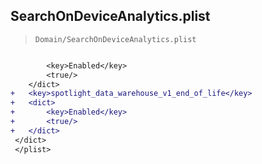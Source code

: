 ## SearchOnDeviceAnalytics.plist

> `Domain/SearchOnDeviceAnalytics.plist`

```diff

 		<key>Enabled</key>
 		<true/>
 	</dict>
+	<key>spotlight_data_warehouse_v1_end_of_life</key>
+	<dict>
+		<key>Enabled</key>
+		<true/>
+	</dict>
 </dict>
 </plist>
 

```
